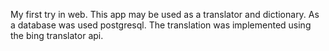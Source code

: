 My first try in web.
This app may be used as a translator and dictionary. 
As a database was used postgresql. The translation was implemented using the bing translator api.
